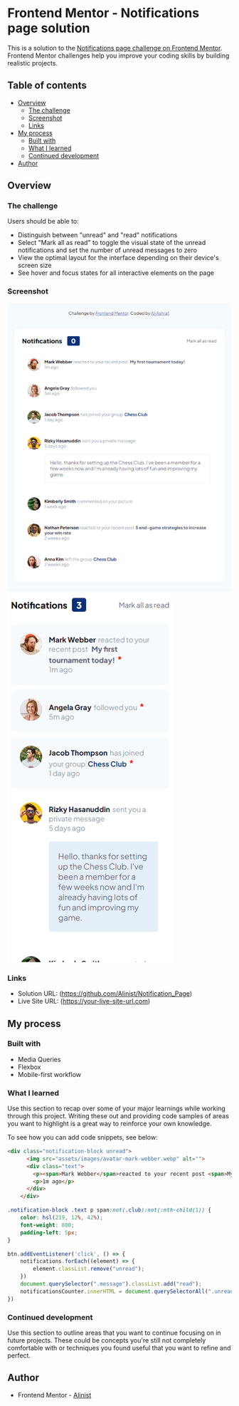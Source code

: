 # Frontend Mentor - Notifications page solution

This is a solution to the [Notifications page challenge on Frontend Mentor](https://www.frontendmentor.io/challenges/notifications-page-DqK5QAmKbC). Frontend Mentor challenges help you improve your coding skills by building realistic projects. 

## Table of contents

- [Overview](#overview)
  - [The challenge](#the-challenge)
  - [Screenshot](#screenshot)
  - [Links](#links)
- [My process](#my-process)
  - [Built with](#built-with)
  - [What I learned](#what-i-learned)
  - [Continued development](#continued-development)
- [Author](#author)


## Overview

### The challenge

Users should be able to:

- Distinguish between "unread" and "read" notifications
- Select "Mark all as read" to toggle the visual state of the unread notifications and set the number of unread messages to zero
- View the optimal layout for the interface depending on their device's screen size
- See hover and focus states for all interactive elements on the page

### Screenshot

![](Desktop_Version.png)
![](Mobile_Version.png)

### Links

- Solution URL: (https://github.com/Alinist/Notification_Page)
- Live Site URL: (https://your-live-site-url.com)

## My process

### Built with

- Media Queries
- Flexbox
- Mobile-first workflow


### What I learned

Use this section to recap over some of your major learnings while working through this project. Writing these out and providing code samples of areas you want to highlight is a great way to reinforce your own knowledge.

To see how you can add code snippets, see below:

```html
<div class="notification-block unread">
      <img src="assets/images/avatar-mark-webber.webp" alt="">
      <div class="text">
        <p><span>Mark Webber</span>reacted to your recent post <span>My first tournament today!</span></p>
        <p>1m ago</p>
      </div>
    </div>
```
```css
.notification-block .text p span:not(.club):not(:nth-child(1)) {
    color: hsl(219, 12%, 42%);
    font-weight: 800;
    padding-left: 5px;
}
```
```js
btn.addEventListener('click', () => {
    notifications.forEach((element) => {
        element.classList.remove("unread");
    })
    document.querySelector(".message").classList.add("read");
    notificationsCounter.innerHTML = document.querySelectorAll(".unread").length;
})
```

### Continued development

Use this section to outline areas that you want to continue focusing on in future projects. These could be concepts you're still not completely comfortable with or techniques you found useful that you want to refine and perfect.


## Author

- Frontend Mentor - [Alinist](https://www.frontendmentor.io/profile/Alinist)

